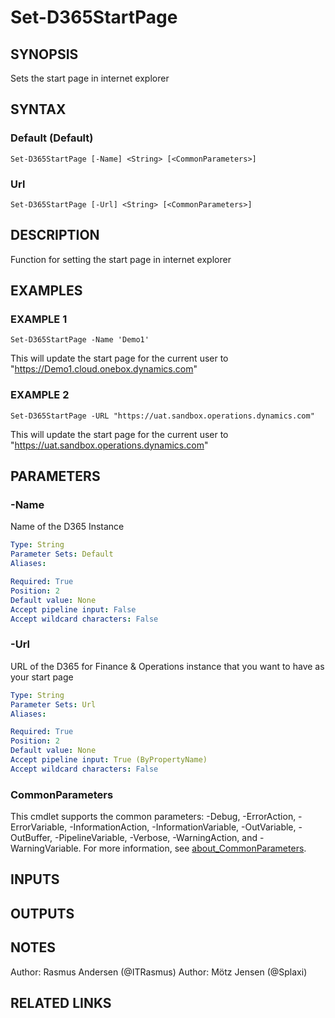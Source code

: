 ﻿---
external help file: d365fo.tools-help.xml
Module Name: d365fo.tools
online version:
schema: 2.0.0
---

# Set-D365StartPage

## SYNOPSIS
Sets the start page in internet explorer

## SYNTAX

### Default (Default)
```
Set-D365StartPage [-Name] <String> [<CommonParameters>]
```

### Url
```
Set-D365StartPage [-Url] <String> [<CommonParameters>]
```

## DESCRIPTION
Function for setting the start page in internet explorer

## EXAMPLES

### EXAMPLE 1
```
Set-D365StartPage -Name 'Demo1'
```

This will update the start page for the current user to "https://Demo1.cloud.onebox.dynamics.com"

### EXAMPLE 2
```
Set-D365StartPage -URL "https://uat.sandbox.operations.dynamics.com"
```

This will update the start page for the current user to "https://uat.sandbox.operations.dynamics.com"

## PARAMETERS

### -Name
Name of the D365 Instance

```yaml
Type: String
Parameter Sets: Default
Aliases:

Required: True
Position: 2
Default value: None
Accept pipeline input: False
Accept wildcard characters: False
```

### -Url
URL of the D365 for Finance & Operations instance that you want to have as your start page

```yaml
Type: String
Parameter Sets: Url
Aliases:

Required: True
Position: 2
Default value: None
Accept pipeline input: True (ByPropertyName)
Accept wildcard characters: False
```

### CommonParameters
This cmdlet supports the common parameters: -Debug, -ErrorAction, -ErrorVariable, -InformationAction, -InformationVariable, -OutVariable, -OutBuffer, -PipelineVariable, -Verbose, -WarningAction, and -WarningVariable. For more information, see [about_CommonParameters](http://go.microsoft.com/fwlink/?LinkID=113216).

## INPUTS

## OUTPUTS

## NOTES
Author: Rasmus Andersen (@ITRasmus)
Author: Mötz Jensen (@Splaxi)

## RELATED LINKS
